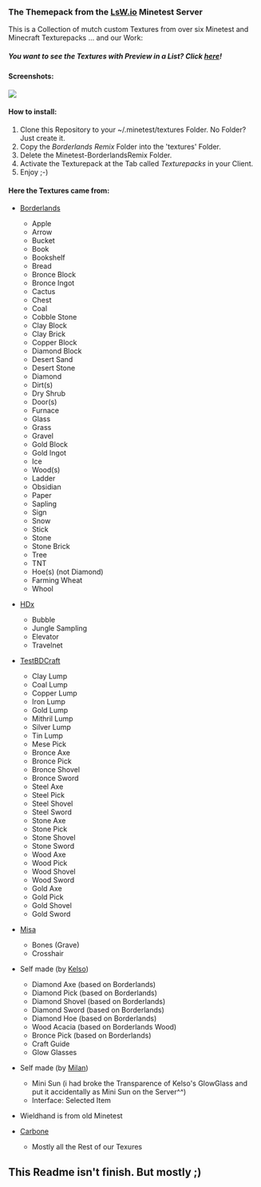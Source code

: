### The Themepack from the [LsW.io](https://linux-statt-windows.org) Minetest Server

This is a Collection of mutch custom Textures from over six Minetest and Minecraft Texturepacks ... and our Work:

##### You want to see the Textures with Preview in a List? Click [**here**](https://mtcloud.tchncs.de/index.php/s/fbSt82MrXkOJZQR)!

#### Screenshots:

![](https://linux-statt-windows.org/uploads/files/upload-41022f60-1986-44d4-b82d-a72638f627a0.jpg)

#### How to install:

1. Clone this Repository to your ~/.minetest/textures Folder. No Folder? Just create it.
2. Copy the *Borderlands Remix* Folder into the 'textures' Folder.
3. Delete the Minetest-BorderlandsRemix Folder.
4. Activate the Texturepack at the Tab called *Texturepacks* in your Client.
5. Enjoy ;-)

#### Here the Textures came from:


* [Borderlands](http://resourcepack.net/bordercraft-resource-pack/)
   
    * Apple
    * Arrow
    * Bucket
    * Book
    * Bookshelf
    * Bread
	* Bronce Block
	* Bronce Ingot
    * Cactus
    * Chest
    * Coal
    * Cobble Stone
	* Clay Block
	* Clay Brick
	* Copper Block
	* Diamond Block
    * Desert Sand
    * Desert Stone
    * Diamond
    * Dirt(s)
	* Dry Shrub
    * Door(s)
    * Furnace
    * Glass
    * Grass
    * Gravel
	* Gold Block
	* Gold Ingot
    * Ice
    * Wood(s)
    * Ladder
    * Obsidian
    * Paper
    * Sapling
    * Sign
    * Snow
    * Stick
    * Stone
    * Stone Brick
    * Tree
    * TNT
    * Hoe(s) (not Diamond)
    * Farming Wheat
    * Whool

* [HDx](https://forum.minetest.net/viewtopic.php?pid=19702)
   
	* Bubble
	* Jungle Sampling  
	* Elevator
	* Travelnet

* [TestBDCraft](https://forum.minetest.net/viewtopic.php?id=5427)
	
	* Clay Lump
	* Coal Lump
	* Copper Lump
	* Iron Lump
	* Gold Lump
	* Mithril Lump
	* Silver Lump
	* Tin Lump
	* Mese Pick
	* Bronce Axe
	* Bronce Pick
	* Bronce Shovel
	* Bronce Sword
	* Steel Axe
	* Steel Pick
	* Steel Shovel
	* Steel Sword
	* Stone Axe
	* Stone Pick
	* Stone Shovel
	* Stone Sword
	* Wood Axe
	* Wood Pick
	* Wood Shovel
	* Wood Sword
	* Gold Axe
	* Gold Pick
	* Gold Shovel
	* Gold Sword

* [Misa](http://resourcepack.net/misas-realistic-resource-pack/)
	
	* Bones (Grave)   
	* Crosshair
* Self made (by [Kelso](https://github.com/commanderkelso))

	* Diamond Axe (based on Borderlands)
	* Diamond Pick (based on Borderlands)
	* Diamond Shovel (based on Borderlands)
	* Diamond Sword (based on Borderlands)
	* Diamond Hoe (based on Borderlands)
	* Wood Acacia (based on Borderlands Wood)
	* Bronce Pick (based on Borderlands)
	* Craft Guide
	* Glow Glasses

* Self made (by [Milan](https://github.com/tchncs))

	* Mini Sun 
	(i had broke the Transparence of Kelso's GlowGlass and put it accidentally as Mini Sun on the Server^^)
	* Interface: Selected Item

* Wieldhand is from old Minetest

* [Carbone](https://forum.minetest.net/viewtopic.php?f=15&t=9033&start=100)
	* Mostly all the Rest of our Texures


	



## This Readme isn't finish. But mostly ;)
